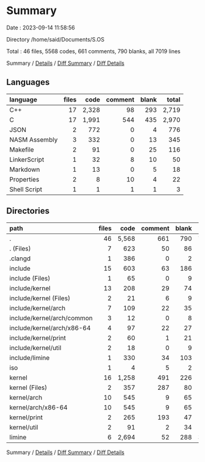 # Summary

Date : 2023-09-14 11:58:56

Directory /home/said/Documents/S.OS

Total : 46 files,  5568 codes, 661 comments, 790 blanks, all 7019 lines

Summary / [Details](details.md) / [Diff Summary](diff.md) / [Diff Details](diff-details.md)

## Languages
| language | files | code | comment | blank | total |
| :--- | ---: | ---: | ---: | ---: | ---: |
| C++ | 17 | 2,328 | 98 | 293 | 2,719 |
| C | 17 | 1,991 | 544 | 435 | 2,970 |
| JSON | 2 | 772 | 0 | 4 | 776 |
| NASM Assembly | 3 | 332 | 0 | 13 | 345 |
| Makefile | 2 | 91 | 0 | 25 | 116 |
| LinkerScript | 1 | 32 | 8 | 10 | 50 |
| Markdown | 1 | 13 | 0 | 5 | 18 |
| Properties | 2 | 8 | 10 | 4 | 22 |
| Shell Script | 1 | 1 | 1 | 1 | 3 |

## Directories
| path | files | code | comment | blank | total |
| :--- | ---: | ---: | ---: | ---: | ---: |
| . | 46 | 5,568 | 661 | 790 | 7,019 |
| . (Files) | 7 | 623 | 50 | 86 | 759 |
| .clangd | 1 | 386 | 0 | 2 | 388 |
| include | 15 | 603 | 63 | 186 | 852 |
| include (Files) | 1 | 65 | 0 | 9 | 74 |
| include/kernel | 13 | 208 | 29 | 74 | 311 |
| include/kernel (Files) | 2 | 21 | 6 | 9 | 36 |
| include/kernel/arch | 7 | 109 | 22 | 35 | 166 |
| include/kernel/arch/common | 3 | 12 | 0 | 8 | 20 |
| include/kernel/arch/x86-64 | 4 | 97 | 22 | 27 | 146 |
| include/kernel/print | 2 | 60 | 1 | 21 | 82 |
| include/kernel/util | 2 | 18 | 0 | 9 | 27 |
| include/limine | 1 | 330 | 34 | 103 | 467 |
| iso | 1 | 4 | 5 | 2 | 11 |
| kernel | 16 | 1,258 | 491 | 226 | 1,975 |
| kernel (Files) | 2 | 357 | 287 | 80 | 724 |
| kernel/arch | 10 | 545 | 9 | 65 | 619 |
| kernel/arch/x86-64 | 10 | 545 | 9 | 65 | 619 |
| kernel/print | 2 | 265 | 193 | 47 | 505 |
| kernel/util | 2 | 91 | 2 | 34 | 127 |
| limine | 6 | 2,694 | 52 | 288 | 3,034 |

Summary / [Details](details.md) / [Diff Summary](diff.md) / [Diff Details](diff-details.md)